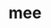 ---
title: mee
description: A simple and fast math expression evaluator written in C++.
tags:
- C++
- Math
source: https://github.com/hammadmajid/mee
status: In progress
---